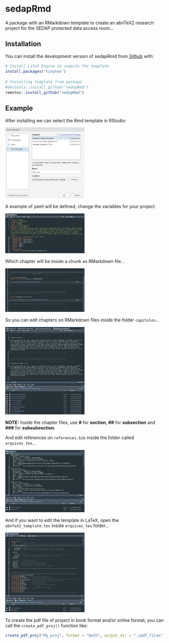 
<!-- README.md is generated from README.Rmd. Please edit that file -->

# sedapRmd

<!-- badges: start -->

<!-- badges: end -->

A package with an RMarkdown template to create an abnTeX2 research
project for the SEDAP protected data access room…

## Installation

You can install the development version of sedapRmd from
[Github](https://github.com/fcsest/sedapRmd) with:

``` r
# Install LaTeX Engine to compile the template
install.packages("tinytex")

# Installing template from package
#devtools::install_github("sedapRmd")
remotes::install_github("sedapRmd")
```

## Example

After installing we can select the Rmd template in RStudio:

<img src="https://raw.githubusercontent.com/fcsest/sedapRmd/master/inst/img/my_proj.png" width="50%" />

A example of yaml will be defined, change the variables for your
project:

<img src="https://raw.githubusercontent.com/fcsest/sedapRmd/master/inst/img/yaml.png" width="50%" />

Which chapter will be inside a chunk as RMarkdown file…

<img src="https://raw.githubusercontent.com/fcsest/sedapRmd/master/inst/img/using_template.png" width="50%" />

So you can edit chapters on RMarkdown files inside the folder
`capitulos`…

<img src="https://raw.githubusercontent.com/fcsest/sedapRmd/master/inst/img/chapters.png" width="50%" />

**NOTE:** Inside the chapter files, use **\#** for **section**, **\#\#**
for **subsection** and **\#\#\#** for **subsubsection**.

And edit references on `references.bib` inside the folder called
`arquivos_tex`…

<img src="https://raw.githubusercontent.com/fcsest/sedapRmd/master/inst/img/references.png" width="50%" />

And if you want to edit the template in LaTeX, open the
`abnTeX2_template.tex` inside `arquivos_tex` folder…

<img src="https://raw.githubusercontent.com/fcsest/sedapRmd/master/inst/img/tex_file.png" width="50%" />

To create the pdf file of project in book format and/or online format,
you can call the `create_pdf_proj()` function like:

``` r
create_pdf_proj("My_proj", format = "both", output_dir = "./pdf_files")
```
